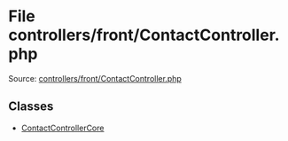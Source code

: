 File controllers/front/ContactController.php
=========

Source: [controllers/front/ContactController.php](https://github.com/PrestaShop/PrestaShop/blob/1.5.6.1/controllers/front/ContactController.php)


Classes
-------

* [ContactControllerCore](class.ContactControllerCore.md)

